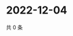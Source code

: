 # 2022-12-04

共 0 条

<!-- BEGIN WEIBO -->
<!-- 最后更新时间 Sun Dec 04 2022 06:00:45 GMT+0800 (China Standard Time) -->

<!-- END WEIBO -->
